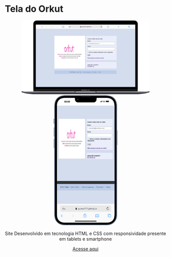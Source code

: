 # Tela do Orkut 

<div align=center>
    <img src="./img/Macbook-Air-guime777.github.io.png" width=400>
    <img src="./img/iPhone-13-PRO-guime777.github.io.png" width=200>
    
<div>

Site Desenvolvido em tecnologia HTML e CSS com responsividade presente em tablets e smartphone

[Acesse aqui](https://jvs2001.github.io/-Formulario-Orkut/) 
